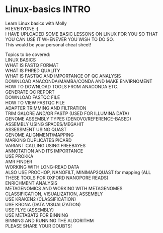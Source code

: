 # Linux-basics INTRO
Learn Linux basics with Molly  
HI EVERYONE :)   
I HAVE UPLOADED SOME BASIC LESSONS ON LINUX FOR YOU SO THAT YOU CAN USE IT WHENEVER YOU WISH TO DO SO.   
This would be your personal cheat sheet! 

Topics to be covered:   
LINUX BASICS   
WHAT IS FASTQ FORMAT   
WHAT IS PHRED QUALITY   
WHAT IS FASTQC AND IMPORTANCE OF QC ANALYSIS  
DOWNLOAD ANACONDA/MAMBA/CONDA AND MAKE ENVIRNOMENT   
HOW TO DOWNLOAD TOOLS FROM ANACONDA ETC.   
GENERATE QC REPORT   
DOWNLOAD FASTQC FILE   
HOW TO VIEW FASTQC FILE   
ADAPTER TRIMMING AND FILTRATION  
TRIM GALORE AND/OR FASTP (USED FOR ILLUMINA DATA)   
GENOME ASSEMBLY TYPES (DENOVO/REFERENCE-BASED)  
ASSEMBLY USING SPADES/MEGAHIT  
ASSESSMENT USING QUAST  
GENOME ALIGNMENT/MAPPING  
MARKING DUPLICATES PICARD  
VARIANT CALLING USING FREEBAYES  
ANNOTATION AND ITS IMPORTANCE  
USE PROKKA   
AMR FINDER  
WORKING WITH LONG-READ DATA  
ALSO USE PROCHOP, NANOFILT, MINIMAP2QUAST for mapping (ALL THESE TOOLS FOR OXFORD NANOPORE READS)   
ENRICHMENT ANALYSIS   
METAGENOMICS AND WORKING WITH METAGENOMES  
CLASSIFICATION, VISUALIZATION, ASSEMBLY   
USE KRAKEN2 (CLASSIFICATION)  
USE KRONA (DATA VISUALIZATION)   
USE FLYE (ASSEMBLY)   
USE METABAT2 FOR BINNING   
BINNING AND RUNNING THE ALGORITHM   
PLEASE SHARE YOUR DOUBTS! 

